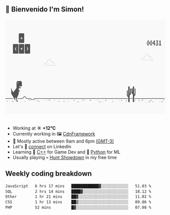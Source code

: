 <h2>👋 <b>Bienvenido I'm Simon!&nbsp;</b></h2>

<section>
  <img src="./static/banner.gif" height=300 width=1000>
</section>

<br>

<ul>
  <li>
		<!--START_SECTION:weather-->
		Working at <b>☀️   +12°C</b>
		<!--END_SECTION:weather-->
  </li>
  <li>
    Currently working in 🖼️&nbsp;<a href=https://github.com/snapverse/cdn-framework target=_blank>CdnFramework</a>
  </li>
  <li>
    🚩 Mostly active between 9am and 6pm <a href=https://onlinealarmkur.com/world/es target=_blank>(GMT-3)</a>
  </li>
  <li>
    Let's 🔗&nbsp;<a href=https://www.linkedin.com/in/itssimmons target=_blank>connect</a> on LinkedIn
  </li>
  <li>
    Learning 👴&nbsp;<a href=https://images3.memedroid.com/images/UPLOADED755/65f2bce6734f6.webp target=_blank>C++</a> for Game Dev and 🐍&nbsp;<a href=https://qph.cf2.quoracdn.net/main-qimg-4472b6229cb75bf66ab531f3ebd4f975-lq target=_blank>Python</a> for ML
  </li>
  <li>
    Usually playing 💀&nbsp;<a href=https://www.huntshowdown.com target=_blank>Hunt Showdown</a> in my free time
  </li>
</ul>

<h2><b>Weekly coding breakdown </b></h2>

<!--START_SECTION:waka-->

```txt
JavaScript   6 hrs 17 mins   ████████████▓░░░░░░░░░░░░   51.03 %
SQL          2 hrs 14 mins   ████▓░░░░░░░░░░░░░░░░░░░░   18.12 %
Other        1 hr 21 mins    ██▓░░░░░░░░░░░░░░░░░░░░░░   11.02 %
CSS          1 hr 13 mins    ██▒░░░░░░░░░░░░░░░░░░░░░░   09.86 %
PHP          52 mins         █▓░░░░░░░░░░░░░░░░░░░░░░░   07.08 %
```

<!--END_SECTION:waka-->
